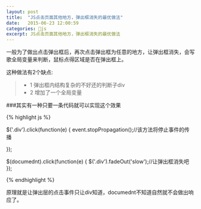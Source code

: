 ```yaml
---
layout: post
title:  "JS点击页面其他地方，弹出框消失的最优做法"
date:   2015-06-23 12:00:59
categories: 🐂js
excerpt: JS点击页面其他地方，弹出框消失的最优做法
---
```


一般为了做出点击弹出框后，再次点击弹出框为任意的地方，让弹出框消失，会写歌全局变量来判断，鼠标点得区域是否在弹出框上。

这种做法有2个缺点:

>* 1 弹出框内结构复杂的不好还的判断子div
>* 2 增加了一个全局变量

###其实有一种只要一条代码就可以实现这个效果

{% highlight js %}

  $('.div').click(function(e) {
   event.stopPropagation();//该方法将停止事件的传播
   
 });
 
 $(documednt).click(function(e) {
   $('.div').fadeOut('slow');//让弹出框消失吧
 });
 
{% endhighlight %}

原理就是让弹出层的点击事件只让div知道，documednt不知道自然就不会做出响应了。




